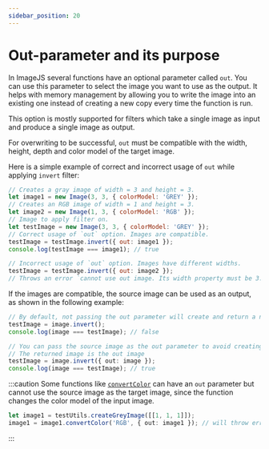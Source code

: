 ```yaml
---
sidebar_position: 20
---
```


# Out-parameter and its purpose

In ImageJS several functions have an optional parameter called `out`.
You can use this parameter to select the image you want to use as the output. It helps with memory management by allowing you to write the image into an existing one instead of creating a new copy every time the function is run.

This option is mostly supported for filters which take a single image as input and produce a single image as output.

For overwriting to be successful, `out` must be compatible with the width, height, depth and color model of the target image.

Here is a simple example of correct and incorrect usage of `out` while applying `invert` filter:

```js
// Creates a gray image of width = 3 and height = 3.
let image1 = new Image(3, 3, { colorModel: 'GREY' });
// Creates an RGB image of width = 1 and height = 3.
let image2 = new Image(1, 3, { colorModel: 'RGB' });
// Image to apply filter on.
let testImage = new Image(3, 3, { colorModel: 'GREY' });
// Correct usage of `out` option. Images are compatible.
testImage = testImage.invert({ out: image1 });
console.log(testImage === image1); // true

// Incorrect usage of `out` option. Images have different widths.
testImage = testImage.invert({ out: image2 });
// Throws an error `cannot use out image. Its width property must be 3. Received 1`.
```

If the images are compatible, the source image can be used as an output, as shown in the following example:

```ts
// By default, not passing the out parameter will create and return a new image
testImage = image.invert();
console.log(image === testImage); // false

// You can pass the source image as the out parameter to avoid creating a new image
// The returned image is the out image
testImage = image.invert({ out: image });
console.log(image === testImage); // true
```

:::caution
Some functions like [`convertColor`](https://api.image-js.org/functions/index.convertColor.html) can have an `out` parameter but cannot use the source image as the target image, since the function changes the color model of the input image.

```ts
let image1 = testUtils.createGreyImage([[1, 1, 1]]);
image1 = image1.convertColor('RGB', { out: image1 }); // will throw error
```

:::
